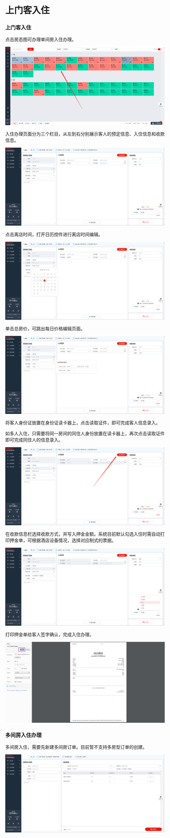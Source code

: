# 上门客入住

### 上门客入住

点击房态图可办理单间房入住办理。

![&#x70B9;&#x51FB;&#x5E72;&#x51C0;&#x623F;&#x529E;&#x7406;&#x5165;&#x4F4F;](../../.gitbook/assets/image%20%28251%29.png)

入住办理页面分为三个栏目，从左到右分别展示客人的预定信息、入住信息和收款信息。

![&#x5165;&#x4F4F;&#x9875;&#x9762;&#x5206;&#x4E3A;&#x4E09;&#x680F;&#xFF0C;&#x5C55;&#x793A;&#x9884;&#x5B9A;&#x3001;&#x5165;&#x4F4F;&#x3001;&#x6536;&#x6B3E;&#x4FE1;&#x606F;](../../.gitbook/assets/image%20%28250%29.png)

点击离店时间，打开日历控件进行离店时间编辑。

![&#x4FEE;&#x6539;&#x79BB;&#x5E97;&#x65F6;&#x95F4;](../../.gitbook/assets/image%20%2841%29.png)

单击总房价，可跳出每日价格编辑页面。

![&#x53EF;&#x6309;&#x65E5;&#x586B;&#x5199;&#x623F;&#x4EF7;&#x8FDB;&#x884C;&#x8BA2;&#x5355;&#x4EF7;&#x683C;&#x4FEE;&#x6539;](../../.gitbook/assets/image%20%28258%29.png)

  
将客人身份证放置在身份证读卡器上，点击读取证件，即可完成客人信息录入。

如多人入住，只需要将同一房间的同住人身份放置在读卡器上，再次点击读取证件即可完成同住人的信息录入。

![&#x70B9;&#x51FB;&#x8BFB;&#x53D6;&#x8BC1;&#x4EF6;&#xFF0C;&#x5B8C;&#x6210;&#x5BA2;&#x4EBA;&#x4FE1;&#x606F;&#x5F55;&#x5165;](../../.gitbook/assets/image%20%28224%29.png)

在收款信息栏选择收款方式，并写入押金金额。系统目前默认勾选入住时需自动打印押金单，可根据酒店设备情况，选择对应制式的票据。

![&#x9009;&#x62E9;&#x6253;&#x5370;&#x683C;&#x5F0F;](../../.gitbook/assets/image%20%2852%29.png)

打印押金单给客人签字确认，完成入住办理。

![&#x5B8C;&#x6210;&#x62BC;&#x91D1;&#x5355;&#x6253;&#x5370;](../../.gitbook/assets/image%20%28220%29.png)

### 多间房入住办理

多间房入住，需要先新建多间房订单。目前暂不支持多房型订单的创建。

![&#x9009;&#x62E9;&#x5165;&#x79BB;&#x65F6;&#x95F4;&#xFF0C;&#x786E;&#x8BA4;&#x623F;&#x578B;&#x5E93;&#x5B58;&#xFF0C;&#x586B;&#x5199;&#x9884;&#x5B9A;&#x4FE1;&#x606F;&#xFF0C;&#x9009;&#x62E9;&#x623F;&#x578B;&#x548C;&#x95F4;&#x6570;&#xFF0C;&#x786E;&#x8BA4;&#x91D1;&#x989D;&#xFF0C;&#x70B9;&#x51FB;&#x786E;&#x8BA4;&#x9884;&#x5B9A;&#x5373;&#x53EF;&#x5B8C;&#x6210;&#x9884;&#x5B9A;](../../.gitbook/assets/image%20%28131%29.png)

  


  


